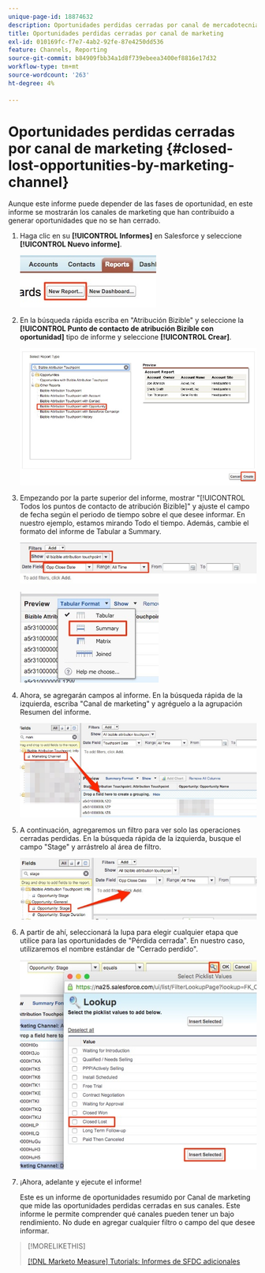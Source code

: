 ```yaml
---
unique-page-id: 18874632
description: Oportunidades perdidas cerradas por canal de mercadotecnia - [!DNL Marketo Measure]
title: Oportunidades perdidas cerradas por canal de marketing
exl-id: 010169fc-f7e7-4ab2-92fe-87e4250dd536
feature: Channels, Reporting
source-git-commit: b84909fbb34a1d8f739ebeea3400ef8816e17d32
workflow-type: tm+mt
source-wordcount: '263'
ht-degree: 4%

---
```


# Oportunidades perdidas cerradas por canal de marketing {#closed-lost-opportunities-by-marketing-channel}

Aunque este informe puede depender de las fases de oportunidad, en este informe se mostrarán los canales de marketing que han contribuido a generar oportunidades que no se han cerrado.

1. Haga clic en su **[!UICONTROL Informes]** en Salesforce y seleccione **[!UICONTROL Nuevo informe]**.

   ![](assets/1-3.jpg)

1. En la búsqueda rápida escriba en &quot;Atribución Bizible&quot; y seleccione la **[!UICONTROL Punto de contacto de atribución Bizible con oportunidad]** tipo de informe y seleccione **[!UICONTROL Crear]**.

   ![](assets/2-3.jpg)

1. Empezando por la parte superior del informe, mostrar &quot;[!UICONTROL Todos los puntos de contacto de atribución Bizible]&quot; y ajuste el campo de fecha según el periodo de tiempo sobre el que desee informar. En nuestro ejemplo, estamos mirando Todo el tiempo. Además, cambie el formato del informe de Tabular a Summary.

   ![](assets/3-3.jpg)

   ![](assets/4-2.jpg)

1. Ahora, se agregarán campos al informe. En la búsqueda rápida de la izquierda, escriba &quot;Canal de marketing&quot; y agréguelo a la agrupación Resumen del informe.

   ![](assets/5.jpg)

1. A continuación, agregaremos un filtro para ver solo las operaciones cerradas perdidas. En la búsqueda rápida de la izquierda, busque el campo &quot;Stage&quot; y arrástrelo al área de filtro.

   ![](assets/6.jpg)

1. A partir de ahí, seleccionará la lupa para elegir cualquier etapa que utilice para las oportunidades de &quot;Pérdida cerrada&quot;. En nuestro caso, utilizaremos el nombre estándar de &quot;Cerrado perdido&quot;.

   ![](assets/7.jpg)

1. ¡Ahora, adelante y ejecute el informe!

   Este es un informe de oportunidades resumido por Canal de marketing que mide las oportunidades perdidas cerradas en sus canales. Este informe le permite comprender qué canales pueden tener un bajo rendimiento. No dude en agregar cualquier filtro o campo del que desee informar.

>[!MORELIKETHIS]
>
>[[!DNL Marketo Measure] Tutorials: Informes de SFDC adicionales](https://experienceleague.adobe.com/en/docs/marketo-measure-learn/tutorials/onboarding/marketo-measure-102/addtional-salesforce-reports)
